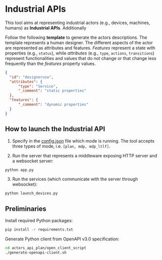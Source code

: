 # Industrial APIs

This tool aims at representing industrial actors (e.g., devices, machines, humans) as **Industrial APIs**. Additionally

Follow the following **template** to generate the actors descriptions. The template represents a human designer. The different aspects of the actor are represented as attributes and features. <em>Features</em> represent a state with properties (e.g., <code>status</code>), while <em>attributes</em> (e.g., <code>type</code>, <code>actions</code>, <code>transitions</code>) represent functionalities and values that do not change or that change less frequently than the <em>features</em> property values.
```json
{
  "id": "designerusa",
  "attributes": {
      "type": "Service",
      "_comment": "static properties"
  },
  "features": {
      "_comment": "dynamic properties"
  }
}
```

## How to launch the Industrial API
1. Specify in the [config.json](../config.json) file which mode is running. The tool accepts three types of mode, i.e. <code>[plan, mdp, mdp_ltlf]</code>. 

2. Run the server that represents a middleware exposing HTTP server and a websocket server:
```sh
python app.py
```

3. Run the services (which communicate with the server through websocket):
```sh
python launch_devices.py
```

## Preliminaries
Install required Python packages:
```sh
pip install -r requirements.txt
```

Generate Python client from OpenAPI v3.0 specification:
```sh
cd actors_api_plan/open_client_script
./generate-openapi-client.sh
```
